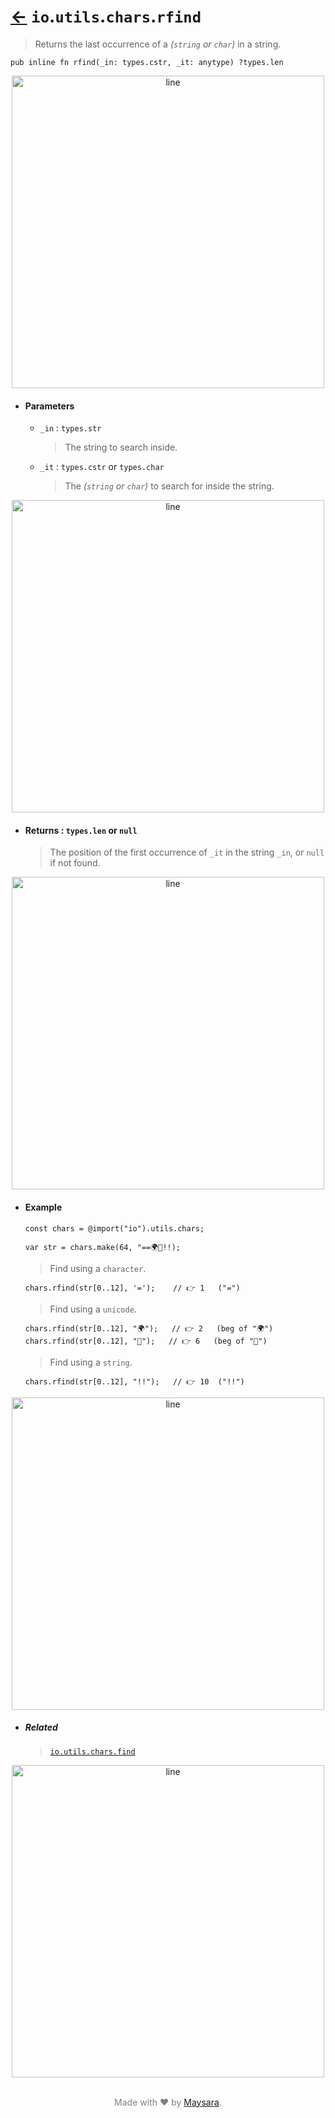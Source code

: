 # [←](../readme.md) `io`.`utils`.`chars`.`rfind`

> Returns the last occurrence of a _(`string` or `char`)_ in a string.

```zig
pub inline fn rfind(_in: types.cstr, _it: anytype) ?types.len
```


<div align="center">
<img src="https://raw.githubusercontent.com/Super-ZIG/io/refs/heads/main/docs/dist/img/md/line.png" alt="line" style="width:500px;"/>
</div>

- #### Parameters

    - `_in` : `types.str`

        > The string to search inside.

    - `_it` : `types.cstr` or `types.char`

        > The _(`string` or `char`)_ to search for inside the string.


<div align="center">
<img src="https://raw.githubusercontent.com/Super-ZIG/io/refs/heads/main/docs/dist/img/md/line.png" alt="line" style="width:500px;"/>
</div>

- #### Returns : `types.len` or `null`

    > The position of the first occurrence of `_it` in the string `_in`, or `null` if not found.

<div align="center">
<img src="https://raw.githubusercontent.com/Super-ZIG/io/refs/heads/main/docs/dist/img/md/line.png" alt="line" style="width:500px;"/>
</div>

- #### Example

    ```zig
    const chars = @import("io").utils.chars;
    ```

    ```zig
    var str = chars.make(64, "==🌍🌟!!);
    ```

    > Find using a `character`.

    ```zig
    chars.rfind(str[0..12], '=');    // 👉 1   ("=")
    ```

    > Find using a `unicode`.

    ```zig
    chars.rfind(str[0..12], "🌍");   // 👉 2   (beg of "🌍")
    chars.rfind(str[0..12], "🌟");   // 👉 6   (beg of "🌟")
    ```

    > Find using a `string`.

    ```zig
    chars.rfind(str[0..12], "!!");   // 👉 10  ("!!")
    ```

<div align="center">
<img src="https://raw.githubusercontent.com/Super-ZIG/io/refs/heads/main/docs/dist/img/md/line.png" alt="line" style="width:500px;"/>
</div>

- ##### Related

  > [`io.utils.chars.find`](./find.md)

<div align="center">
<img src="https://raw.githubusercontent.com/Super-ZIG/io/refs/heads/main/docs/dist/img/md/line.png" alt="line" style="width:500px;"/>
</div>

<p align="center" style="color:grey;"><br />Made with ❤️ by <a href="http://github.com/maysara-elshewehy" target="blank">Maysara</a>.</p>